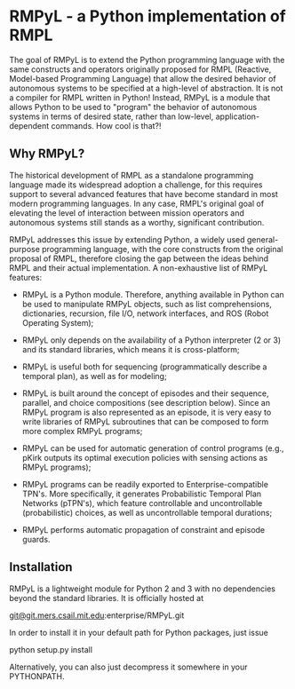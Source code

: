 # RMPyL - a Python implementation of RMPL

The goal of RMPyL is to extend the Python programming language with the same constructs and operators originally proposed for RMPL (Reactive, Model-based Programming Language) that allow the desired behavior of autonomous systems to be specified at a high-level of abstraction. It is not a compiler for RMPL written in Python! Instead, RMPyL is a module that allows Python to be used to "program" the behavior of autonomous systems in terms of desired state, rather than low-level, application-dependent commands. How cool is that?!

## Why RMPyL?

The historical development of RMPL as a standalone programming language made its widespread adoption a challenge, for this requires support to several advanced features that have become standard in most modern programming languages. In any case, RMPL's original goal of elevating the level of interaction between mission operators and autonomous systems still stands as a worthy, significant contribution.

RMPyL addresses this issue by extending Python, a widely used general-purpose programming language, with the core constructs from the original proposal of RMPL, therefore closing the gap between the ideas behind RMPL and their actual implementation. A non-exhaustive list of RMPyL features:

  * RMPyL is a Python module. Therefore, anything available in Python can be used to manipulate RMPyL objects, such as list comprehensions, dictionaries, recursion, file I/O, network interfaces, and ROS (Robot Operating System);

  * RMPyL only depends on the availability of a Python interpreter (2 or 3) and its standard libraries, which means it is cross-platform; 

  * RMPyL is useful both for sequencing (programmatically describe a temporal plan), as well as for modeling;

  * RMPyL is built around the concept of episodes and their sequence, parallel, and choice compositions (see description below). Since an RMPyL program is also represented as an episode, it is very easy to write libraries of RMPyL subroutines that can be composed to form more complex RMPyL programs;

  * RMPyL can be used for automatic generation of control programs (e.g., pKirk outputs its optimal execution policies with sensing actions as RMPyL programs);

  * RMPyL programs can be readily exported to Enterprise-compatible TPN's. More specifically, it generates Probabilistic Temporal Plan Networks (pTPN's), which feature controllable and uncontrollable (probabilistic) choices, as well as uncontrollable temporal durations;

  * RMPyL performs automatic propagation of constraint and episode guards.
  
## Installation

RMPyL is a lightweight module for Python 2 and 3 with no dependencies beyond the standard libraries. It is officially hosted at

  git@git.mers.csail.mit.edu:enterprise/RMPyL.git

In order to install it in your default path for Python packages, just issue

  python setup.py install 

Alternatively, you can also just decompress it somewhere in your PYTHONPATH.   
  
  
